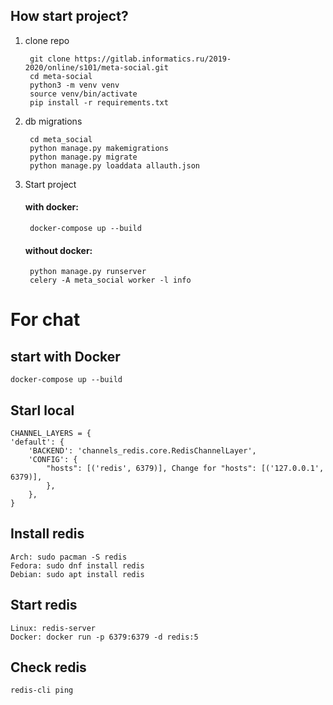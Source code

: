 ## How start project?

1. clone repo

        git clone https://gitlab.informatics.ru/2019-2020/online/s101/meta-social.git
        cd meta-social
        python3 -m venv venv
        source venv/bin/activate
        pip install -r requirements.txt

2. db migrations

        cd meta_social
        python manage.py makemigrations
        python manage.py migrate
        python manage.py loaddata allauth.json

3. Start project

    #### with docker:

        docker-compose up --build
    
    #### without docker:

        python manage.py runserver
        celery -A meta_social worker -l info


# For chat

## start with Docker
    docker-compose up --build

## Starl local
    CHANNEL_LAYERS = {
    'default': {
        'BACKEND': 'channels_redis.core.RedisChannelLayer',
        'CONFIG': {
            "hosts": [('redis', 6379)], Change for "hosts": [('127.0.0.1', 6379)],
            },
        },
    }

## Install redis
    Arch: sudo pacman -S redis
    Fedora: sudo dnf install redis
    Debian: sudo apt install redis

## Start redis
    Linux: redis-server
    Docker: docker run -p 6379:6379 -d redis:5

## Check redis
    redis-cli ping
